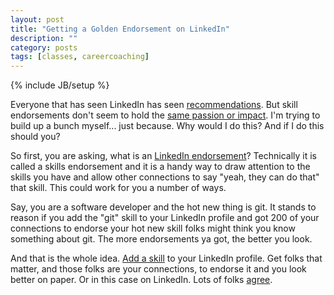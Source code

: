 ```yaml
---
layout: post
title: "Getting a Golden Endorsement on LinkedIn"
description: ""
category: posts
tags: [classes, careercoaching]
---
```

{% include JB/setup %}

Everyone that has seen LinkedIn has seen [recommendations](https://help.linkedin.com/app/answers/detail/a_id/90/kw/recommendations). But skill endorsements don't seem to hold the [same passion or impact](https://help.linkedin.com/app/answers/detail/a_id/33125/ft/eng). I'm trying to build up a bunch myself... just because. Why would I do this? And if I do this should you?

So first, you are asking, what is an [LinkedIn endorsement](https://help.linkedin.com/app/answers/detail/a_id/31888/~/skill-endorsements---overview)? Technically it is called a skills endorsement and it is a handy way to draw attention to the skills you have and allow other connections to say "yeah, they can do that" that skill. This could work for you a number of ways.

Say, you are a software developer and the hot new thing is git. It stands to reason if you add the "git" skill to your LinkedIn profile and got 200 of your connections to endorse your hot new skill folks might think you know something about git. The more endorsements ya got, the better you look.

And that is the whole idea. [Add a skill](https://help.linkedin.com/app/answers/detail/a_id/35265/ft/eng) to your LinkedIn profile. Get folks that matter, and those folks are your connections, to endorse it and you look better on paper. Or in this case on LinkedIn. Lots of folks [agree](https://www.themuse.com/advice/linkedin-endorsements-how-to-get-the-ones-that-really-matter).

